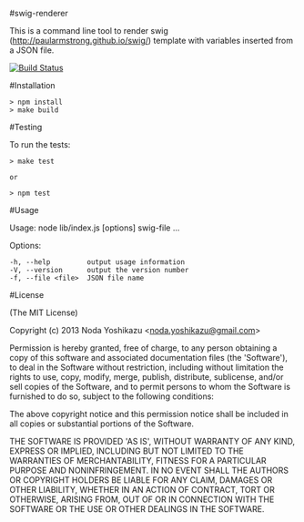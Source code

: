 #swig-renderer


This is a command line tool to render swig (http://paularmstrong.github.io/swig/) template with variables inserted from a JSON file.

 [![Build Status](https://api.travis-ci.org/nodayoshikazu/swig-renderer.png)](http://travis-ci.org/nodayoshikazu/swig-renderer)


#Installation
 
    > npm install
    > make build


#Testing

 To run the tests:

    > make test

    or

    > npm test


#Usage

  Usage: node lib/index.js [options] swig-file ...

  Options:

    -h, --help         output usage information
    -V, --version      output the version number
    -f, --file <file>  JSON file name



#License 

(The MIT License)

Copyright (c) 2013 Noda Yoshikazu &lt;noda.yoshikazu@gmail.com&gt;

Permission is hereby granted, free of charge, to any person obtaining a copy of this software and associated documentation files (the 'Software'), to deal in the Software without restriction, including without limitation the rights to use, copy, modify, merge, publish, distribute, sublicense, and/or sell copies of the Software, and to permit persons to whom the Software is furnished to do so, subject to the following conditions:

The above copyright notice and this permission notice shall be included in all copies or substantial portions of the Software.

THE SOFTWARE IS PROVIDED 'AS IS', WITHOUT WARRANTY OF ANY KIND, EXPRESS OR IMPLIED, INCLUDING BUT NOT LIMITED TO THE WARRANTIES OF
MERCHANTABILITY, FITNESS FOR A PARTICULAR PURPOSE AND NONINFRINGEMENT. IN NO EVENT SHALL THE AUTHORS OR COPYRIGHT HOLDERS BE LIABLE FOR ANY
CLAIM, DAMAGES OR OTHER LIABILITY, WHETHER IN AN ACTION OF CONTRACT, TORT OR OTHERWISE, ARISING FROM, OUT OF OR IN CONNECTION WITH THE
SOFTWARE OR THE USE OR OTHER DEALINGS IN THE SOFTWARE.
